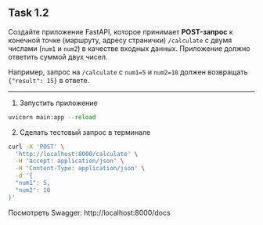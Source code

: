 ## Task 1.2

Создайте приложение FastAPI, которое принимает **POST-запрос** к конечной точке (маршруту, адресу странички) `/calculate` с двумя числами (`num1` и `num2`) в качестве входных данных. Приложение должно ответить суммой двух чисел.

Например, запрос на `/calculate` с `num1=5` и `num2=10` должен возвращать `{"result": 15}` в ответе.

---

1. Запустить приложение
```python
uvicorn main:app --reload
```
2. Сделать тестовый запрос в терминале
```bash
curl -X 'POST' \
  'http://localhost:8000/calculate' \
  -H 'accept: application/json' \
  -H 'Content-Type: application/json' \
  -d '{
  "num1": 5,
  "num2": 10
}'
```

Посмотреть Swagger: http://localhost:8000/docs
